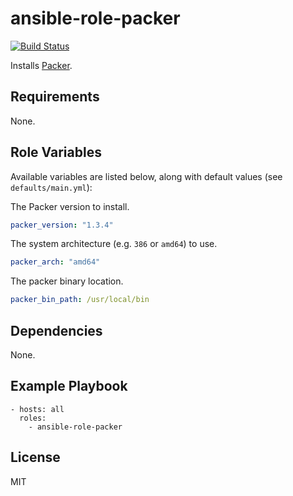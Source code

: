 # ansible-role-packer

[![Build Status](https://travis-ci.org/BadFever/ansible-role-packer.svg?branch=master)](https://travis-ci.org/BadFever/ansible-role-packer)

Installs [Packer](https://www.packer.io).

## Requirements

None.

## Role Variables

Available variables are listed below, along with default values (see `defaults/main.yml`):

The Packer version to install.

```YAML
packer_version: "1.3.4"
```

The system architecture (e.g. `386` or `amd64`) to use.

```YAML
packer_arch: "amd64"
```

The packer binary location.

```YAML
packer_bin_path: /usr/local/bin
```

## Dependencies

None.

## Example Playbook

    - hosts: all
      roles:
        - ansible-role-packer

## License

MIT
